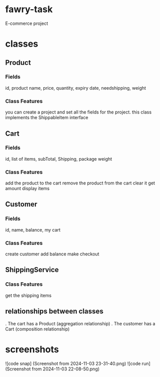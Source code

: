# fawry-task
E-commerce project 
# classes 
## Product
### Fields 
id, product name, price, quantity, expiry date, needshipping, weight
### Class Features
you can create a project and set all the fields for the project.
this class implements the ShippableItem interface
## Cart
### Fields 
id, list of items, subTotal, Shipping, package weight
### Class Features
add the product to the cart 
remove the product from the cart
clear it
get amount
display items
## Customer
### Fields 
id, name, balance, my cart
### Class Features
create customer add balance 
make checkout 
## ShippingService
### Class Features
get the shipping items

## relationships between classes
. The cart has a Product (aggregation relationship)
. The customer has a Cart (composition relationship)
# screenshots
![code snap] (Screenshot from 2024-11-03 23-31-40.png)
![code run] (Screenshot from 2024-11-03 22-08-50.png)
